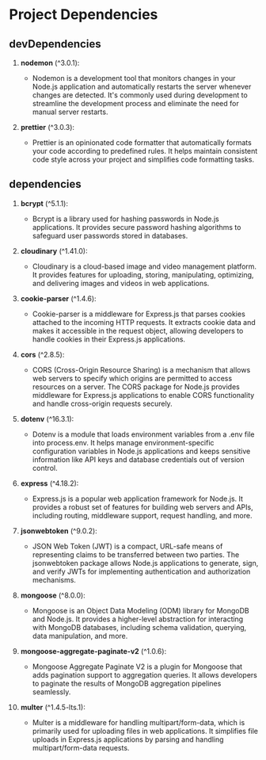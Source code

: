 # Project Dependencies

## devDependencies
1. **nodemon** (^3.0.1): 
   - Nodemon is a development tool that monitors changes in your Node.js application and automatically restarts the server whenever changes are detected. It's commonly used during development to streamline the development process and eliminate the need for manual server restarts.
   
2. **prettier** (^3.0.3): 
   - Prettier is an opinionated code formatter that automatically formats your code according to predefined rules. It helps maintain consistent code style across your project and simplifies code formatting tasks.

## dependencies
1. **bcrypt** (^5.1.1): 
   - Bcrypt is a library used for hashing passwords in Node.js applications. It provides secure password hashing algorithms to safeguard user passwords stored in databases.

2. **cloudinary** (^1.41.0): 
   - Cloudinary is a cloud-based image and video management platform. It provides features for uploading, storing, manipulating, optimizing, and delivering images and videos in web applications.

3. **cookie-parser** (^1.4.6): 
   - Cookie-parser is a middleware for Express.js that parses cookies attached to the incoming HTTP requests. It extracts cookie data and makes it accessible in the request object, allowing developers to handle cookies in their Express.js applications.

4. **cors** (^2.8.5): 
   - CORS (Cross-Origin Resource Sharing) is a mechanism that allows web servers to specify which origins are permitted to access resources on a server. The CORS package for Node.js provides middleware for Express.js applications to enable CORS functionality and handle cross-origin requests securely.

5. **dotenv** (^16.3.1): 
   - Dotenv is a module that loads environment variables from a .env file into process.env. It helps manage environment-specific configuration variables in Node.js applications and keeps sensitive information like API keys and database credentials out of version control.

6. **express** (^4.18.2): 
   - Express.js is a popular web application framework for Node.js. It provides a robust set of features for building web servers and APIs, including routing, middleware support, request handling, and more.

7. **jsonwebtoken** (^9.0.2): 
   - JSON Web Token (JWT) is a compact, URL-safe means of representing claims to be transferred between two parties. The jsonwebtoken package allows Node.js applications to generate, sign, and verify JWTs for implementing authentication and authorization mechanisms.

8. **mongoose** (^8.0.0): 
   - Mongoose is an Object Data Modeling (ODM) library for MongoDB and Node.js. It provides a higher-level abstraction for interacting with MongoDB databases, including schema validation, querying, data manipulation, and more.

9. **mongoose-aggregate-paginate-v2** (^1.0.6): 
   - Mongoose Aggregate Paginate V2 is a plugin for Mongoose that adds pagination support to aggregation queries. It allows developers to paginate the results of MongoDB aggregation pipelines seamlessly.

10. **multer** (^1.4.5-lts.1): 
    - Multer is a middleware for handling multipart/form-data, which is primarily used for uploading files in web applications. It simplifies file uploads in Express.js applications by parsing and handling multipart/form-data requests.
